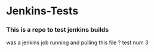# Jenkins-Tests
### This is a repo to test jenkins builds

was a jenkins job running and pulling this file ? test num 3 
